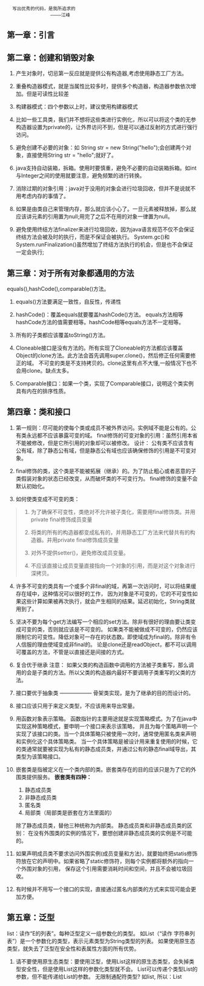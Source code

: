       写出优秀的代码，是我所追求的
      				————江峰

## 第一章：引言

## 第二章：创建和销毁对象

1. 产生对象时，切忌第一反应就是提供公有构造器,考虑使用静态工厂方法。

2. 重叠构造器模式，就是当属性比较多时，提供多个构造器，构造器参数依次增加。但是可读性比较差

3. 构建器模式：四个参数以上时，建议使用构建器模式

4. 比如一些工具类，我们并不想将这些类进行实例化，所以可以将这个类的无参构造器设置为private的，让外界访问不到，但是可以通过反射的方式进行强行访问。

5. 避免创建不必要的对象：如 String str = new String("hello");会创建两个对象，直接使用String str = "hello";就好了。 

6. java支持自动装箱，拆箱。使用时要慎重，避免不必要的自动装箱拆箱。如int与Integer之间的使用就要注意，避免频繁的进行转换。

7. 消除过期的对象引用：java对于没用的对象会进行垃圾回收，但并不是说就不用考虑内存的事情了。

8. 如果是由类自己来管理内存，那么就应该小心了。一旦元素被释放掉，那么就应该讲元素的引用置为null;用完了之后不在用的对象一律置为null。

9. 避免使用终结方法finalizer来进行垃圾回收，因为java语言规范不仅不会保证终结方法会被及时的执行，而是不保证会被执行。
   System.gc()和System.runFinalization()虽然增加了终结方法执行的机会，但是也不会保证一定会执行;

## 第三章：对于所有对象都通用的方法

equals(),hashCode(),comparable()方法。

1. equals()方法要满足一致性，自反性，传递性

2. hashCode()：覆盖equals就要覆盖hashCode()方法。
   equals方法相等hashCode方法的值需要相等。hashCode相等equals方法不一定相等。

3. 所有的子类都应该覆盖toString()方法。

4. Cloneable接口是没有方法的。所有实现了Cloneable的方法都应该覆盖Object的clone方法。此方法会首先调用super.clone()，然后修正任何需要修正的域。
   不可变的类是不支持拷贝的。clone这里有点不大懂,一般情况下也不会用clone。缺点太多。

5. Comparable接口：如果一个类，实现了Comparable接口，说明这个类实例具有内在的排序性质。

## 第四章：类和接口

1. 第一规则：尽可能的使每个类或成员不被外界访问。实例域不能是公有的。公有类永远都不应该暴露可变的域。
       final修饰的可变对象的引用：虽然引用本省不能被修改，但是它所引用的对象却可以被修改。
       设计： 公有类不应该含有公有域，除了静态公有域，但是静态公有域也应该确保修饰的引用是不可变对象。

2. final修饰的类，这个类是不能被拓展（继承）的。为了防止粗心或者恶意的子类假装对象的状态已经改变，从而破坏类的不可变行为。
   final修饰的变量不会默认初始化。
3. 如何使类变成不可变的类：

> 1. 为了确保不可变性，类绝对不允许被子类化，需要用final修饰类。并用private final修饰成员变量
>
> 2. 将类的所有的构造器都变成私有的，并用静态工厂方法来代替共有的构造器。并用private final修饰成员变量
>
> 3. 对外不提供setter()，避免修改成员变量。
>
> 4. 不应该直接让成员变量直接指向一个对象的引用，而是对这个对象进行深拷贝。



4. 许多不可变的类具有一个或多个非final的域，再第一次访问时，可以将结果缓存在域中，这种情况可以很好的工作，
     因为对象是不可变的，它的不可变性如果这些计算如果被再次执行，就会产生相同的结果。延迟初始化，String类就用到了。

5. 坚决不要为每个get方法编写一个相应的set方法。除非有很好的理由要让类变成可变的类，否则就应该是不可变的。
   如果类不能被做成不可变的，仍然应该限制它的可变性。降低对象可一存在的状态数。即使域成为final的。除非有令人信服的理由使域变成非final的。
   论是clone还是readObject，都不可以调用可覆盖的方法，不管是以直接还是间接的方式。

6. 复合优于继承
   注意： 如果父类的构造函数中调用的方法被子类重写，那么调用的会是子类的方法。所以父类的构造器内最好不要调用子类重写的父类的方法。

7. 接口要优于抽象类 —————— 骨架类实现，是为了继承的目的而设计的。

8. 接口应该只用于来定义类型，不应该用来导出常量。

9. 用函数对象表示策略。
   函数指针的主要用途就是实现策略模式。为了在java中实现这种策略模式，要申明一个接口来表示该策略，
   并且为每个策略声明一个实现了该接口的类。当一个具体策略只被使用一次时，通常使用匿名类来声明和实例化这个具体策略类。
   当一个具体策略是被设计用来重复使用的时候，它的类通常就要被实现为私有的静态成员类，并通过公有的静态final域导出，其类型为该策略接口。

10. 嵌套类是指被定义在一个类内部的类。嵌套类存在的目的应该只是为了它的外围类提供服务。
    **嵌套类有四种：**

    1. 静态成员类
    2. 非静态成员类
    3. 匿名类
    4. 局部类（局部类是嵌套在方法里面的）

    除了静态成员类，替他三种统称为内部类。
    静态成员类和非静态成员类的区别：
    在没有外围类的实例的情况下，要想创建非静态成员类的实例是不可能的。

11. 如果声明成员类不要求访问外围实例(成员变量和方法)，就要始终把statis修饰符放在它的声明中。如果省略了static修饰符，则每个实例都将额外的指向一个外围对象的引用，
    保存这个引用需要消耗时间和空间，并且不会被垃圾回收。

12. 有时候并不用写一个接口的实现，直接通过匿名内部类的方式来实现可能会更加方便。

## 第五章：泛型

list<E>：读作“E的列表”。每种泛型定义一组参数化的类型。
如List<String>（“读作 字符串列表”）是一个参数化的类型，表示元素类型为String类型的列表。
如果使用原生态类型，就失去了泛型在安全性和表属性方面的所有优势。

1. 请不要使用原生态类型：要使用泛型，使用List这样的原生态类型，会失掉类型安全性，但是使用List<Object>这样的参数化类型就不会。
   List<String>可以传递个类型List的参数，但不能传递给List<Object>的参数。
   无限制通配符类型? 如list<?>,
   所以：List<Object>是个参数化类型，表示可以包含任何对象类型的一个集合。
   List<?>则是一个通配符类型，表示只能包含某种未知对象类型的一个集合。而List是原生类型，不建议使用。

2. 消除非受检警告：要坚持住，要尽可能的消除每一个非受检警告。@SuppressWarnning注解：应该在尽可能小的范围内使用该注解，永远不要在整个类上使用该注解，
   非受检警告很重要，要尽可能想办法消除，如果实在消除不了，就使用@SuppressWarnning注解，同时把禁止该警告的原因写下来。
   每当使用SuppressWarnning("unchecked")注解时，都要添加一条注释，说明为什么这么做是安全的。

3. 列表优于数组:
   数组和泛型区别:
   1. 数组是协变的，意思是：如果Sub是Super的子类型，那么Sub[]也是Super[]的子类型，泛型是不可协变的。意思是：如果Type1是Type的子类型，
      但List<Type1>不是List<Type2>的子类型。
   2. 数组是具体化的，因此数组会在运行时才知道并检查他们的类型元素约束；
      而泛型是通过擦除来实现的，泛型只是在编译时强化他们的类型信息，并在运行时擦除他们的类型信息，
      擦除就是使泛型可以与没有使用泛型的代码任意进行互用。

4. 泛型是通过擦除实现的，List<Integer>运行时实例的运行类型只是List,List<String>[]运行时实例的运行类型只是List[], 
   擦除就是使泛型可以与没有使用泛型的代码随意进行互用。

5. 泛型没看完，还有三条没看。

## 第六章：枚举和注解

1. 枚举和注解没看，等第三版的出了在补上。

## 第七章：方法

1. 检验参数的有效性
   - 在方法执行它的任务之前，考虑参数有哪些限制，把这些限制写到文档中。并在方法的开头处检查他们的参数。养成习惯。
   - 对于非公有的方法，应该使用断言来检查他们的参数。

2. 必要时进行保护性拷贝：保护性拷贝是在检查参数的有效性之前进行的，并且有效性检查是针对拷贝之后的对象。而不是针对原始的对象。
   注意：保护性拷贝是在检查参数的有效性之前进行的，并且有效性检查是针对拷贝之后的对象，而不是针对原始的对象。

3. 对于参数类型，要优先使用接口而不是类。即方法参数用接口。

4. 慎用重载方法： 要调用哪个重载方法是在编译时做出决定的。对于重载方法的选择是静态的，而对于被覆盖的方法的选择是动态的。        
   重写是机制，重载是例外。

5. 慎用可变参数：可变参数可支持零到多个参数。对可变参数进行重载时要在可变参数的方法内加一个单独的参数以防出现方法一样的情况。

6. 返回类型为数组和集合的方法没理由返回null，而不是返回一个零长度的数组或集合。
   也就是说长度为零时返回零长度的数组或集合，为null时返回null。

7. 为所有导出的API元素编写文档注释。注释应该是写这个API文档做了什么，而不是为什么这么做。还有前提条件和后置条件也应该写出来。
   为了正确的编写API文档，必须在每个被导出的类，接口，构造器，属性，方法声明之前增加一个文档注释。
   不写注释是一种残忍。

## 第八章：通用程序设计

1. 将局部变量的作用域最小化：要是局部变量的作用域最小化，最有力的方法就是在第一次使用它的地方声明。几乎所有的局部变量都需要初始化。
   也可以通过使方法小而集中使局部变量的作用于最小化，也就是说一个方法不宜过于臃肿，将方法拆分。

2. 了解和使用类库：当你编写一个常见的方法时，可以查一下类库。或许类库中一种有了。类库中的性能会比自己写的好一些。
3. 基本类型优先于包装基本类型。
4. 当心字符串连接的性能：使用StringBuilder来代替String。
   不要使用字符串连接操作符来合并多个字符串，除非性能无关紧要。
5. 通过接口引用对象：如果有合适的接口类型存在，那么对于参数，返回值，变量和域来说，就都应该使用接口类型进行声明。
6. 谨慎的进行优化：要努力编写好的程序而不是快的程序。

## 第九章：异常

1. 只针对异常的情况下才使用异常。
2. 受检异常是exception类的子类但不能是runtimeexception类的子类。如果是runtimeexception或者error的子类那就是非受检的，这种异常在方法内抛出不需要在签名处throws。
    受检的异常：受检异常程序员是可以客官处理的。如文件不存在。
    运行时异常：是一种bug。如数组下标越界。
    错误：不受程序员控制。一般是系统出错。
3. 努力使失败保持原子性，一般而言，失败的方法调用应该使对象保持在被调用之前的状态。
4. 不要忽略异常：不要使用空的catch快。至少，catch快也应该包含一条说明，解释为什么可以忽略这个异常。

## 第十章：并发

1. 同步访问共享的可变数据：关键字synchronized可以保证在同一时刻，只有一个线程执行同一个方法，或者一个代码块。
   1. Long 或 double 不是原子操作。

   2. 为了在线程之间进行可靠的通信，也为了互斥访问，同步是必要的。归咎于java的内存模型。

   3. 简而言之，当多个线程共享可变数据的时候，每个读或者写数据的线程都必须执行同步。

   4. 如果线程之间只需要通信，而不需要互斥，那么可以考虑使用volatile。

      volatile关键字不执行互斥访问，但它可以保证任何一个线程在读取的该域的时候都可以看到刚刚被写入的值。

   5. 增量操作符（++，--）不是原子的，它执行两部操作：一是读取值，二是写入值。   

   6. 当多个线程共享可变数据的时候，每个读或者写数据的线程都必须进行同步。如果没有同步，就无法保证一个线程所作的修改可以被另一个线程获知。


2. 并发没看完，打算直接看java并发编程的书。

## 第十一章：序列化

1. 没看完，用到的时候再看吧，或者等第三版出了再看。


​    
